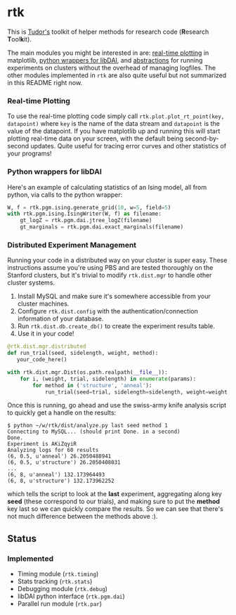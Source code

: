 # rtk                                                         
                                                              
This is [Tudor's](https://cs.stanford.edu/~tachim/) toolkit of helper methods for research code (**R**esearch **T**ool**k**it). 

The main modules you might be interested in are: [real-time plotting](https://github.com/tachim/rtk/blob/master/plot.py) in matplotlib, [python wrappers for libDAI](https://github.com/tachim/rtk/tree/master/pgm), and [abstractions](https://github.com/tachim/rtk/tree/master/dist) for running experiments on clusters without the overhead of managing logfiles. The other modules implemented in `rtk` are also quite useful but not summarized in this README right now.

### Real-time Plotting
To use the real-time plotting code simply call `rtk.plot.plot_rt_point(key, datapoint)` where `key` is the name of the data stream and `datapoint` is the value of the datapoint. If you have matplotlib up and running this will start plotting real-time data on your screen, with the default being second-by-second updates. Quite useful for tracing error curves and other statistics of your programs!

### Python wrappers for libDAI
Here's an example of calculating statistics of an Ising model, all from python, via calls to the python wrapper:
```python
W, f = rtk.pgm.ising.generate_grid(10, w=5, field=5)
with rtk.pgm.ising.IsingWriter(W, f) as filename:
    gt_logZ = rtk.pgm.dai.jtree_logZ(filename)
    gt_marginals = rtk.pgm.dai.exact_marginals(filename)
```
### Distributed Experiment Management
Running your code in a distributed way on your cluster is super easy. These instructions assume you're using PBS and are tested thoroughly on the Stanford clusters, but it's trivial to modify `rtk.dist.mgr` to handle other cluster systems.
1. Install MySQL and make sure it's somewhere accessible from your cluster machines.
2. Configure `rtk.dist.config` with the authentication/connection information of your database.
3. Run `rtk.dist.db.create_db()` to create the experiment results table.
4. Use it in your code!

```python
@rtk.dist.mgr.distributed
def run_trial(seed, sidelength, weight, method):
   your_code_here()

with rtk.dist.mgr.Dist(os.path.realpath(__file__)):
    for i, (weight, trial, sidelength) in enumerate(params):
        for method in ('structure', 'anneal'):
            run_trial(seed=trial, sidelength=sidelength, weight=weight, method=method)
```
Once this is running, go ahead and use the swiss-army knife analysis script to quickly get a handle on the results:
```
$ python ~/w/rtk/dist/analyze.py last seed method 1
Connecting to MySQL... (should print Done. in a second)
Done.
Experiment is AKiZqyiR
Analyzing logs for 60 results
(6, 0.5, u'anneal') 26.2050488941
(6, 0.5, u'structure') 26.2050408031
...
(6, 8, u'anneal') 132.173964493
(6, 8, u'structure') 132.173962252
```
which tells the script to look at the **last** experiment, aggregating along key **seed** (these correspond to our trials), and making sure to put the **method** key last so we can quickly compare the results. So we can see that there's not much difference between the methods above :).

## Status
                                                              
### Implemented                                                
* Timing module (`rtk.timing`)                                
* Stats tracking (`rtk.stats`)                                
* Debugging module (`rtk.debug`)                              
* libDAI python interface (`rtk.pgm.dai`)                     
* Parallel run module (`rtk.par`)                          

